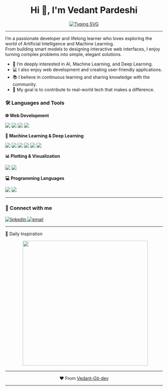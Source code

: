 <h1 align="center">Hi 👋, I'm Vedant Pardeshi</h1>

<p align="center">
  <a href="https://github.com/Vedant-Git-dev">
    <img src="https://readme-typing-svg.demolab.com?font=Fira+Code&weight=500&pause=1000&color=00BFFF&center=true&vCenter=true&width=500&lines=Aspiring+AI%2FML+Engineer;ML+%26+Deep+Learning+Explorer;Lifelong+Learner+and+Tech+Enthusiast" alt="Typing SVG" />
  </a>
</p>

---

I’m a passionate developer and lifelong learner who loves exploring the world of Artificial Intelligence and Machine Learning.  
From building smart models to designing interactive web interfaces, I enjoy turning complex problems into simple, elegant solutions.

- 🧠 I’m deeply interested in AI, Machine Learning, and Deep Learning.
- 💻 I also enjoy web development and creating user-friendly applications.
- 📚 I believe in continuous learning and sharing knowledge with the community.
- 🚀 My goal is to contribute to real-world tech that makes a difference.


### 🛠️ Languages and Tools

 **🌐 Web Development**
<p>
  <img src="https://img.shields.io/badge/HTML5-E34F26?style=for-the-badge&logo=html5&logoColor=white"/>
  <img src="https://img.shields.io/badge/CSS3-1572B6?style=for-the-badge&logo=css3&logoColor=white"/>
  <img src="https://img.shields.io/badge/JavaScript-F7DF1E?style=for-the-badge&logo=javascript&logoColor=black"/>
  <img src="https://img.shields.io/badge/React-61DAFB?style=for-the-badge&logo=react&logoColor=black"/>
</p>

 **🤖 Machine Learning & Deep Learning**
<p>
  <img src="https://img.shields.io/badge/Python-3776AB?style=for-the-badge&logo=python&logoColor=white"/>
  <img src="https://img.shields.io/badge/TensorFlow-FF6F00?style=for-the-badge&logo=tensorflow&logoColor=white"/>
  <img src="https://img.shields.io/badge/Keras-D00000?style=for-the-badge&logo=keras&logoColor=white"/>
  <img src="https://img.shields.io/badge/scikit--learn-F7931E?style=for-the-badge&logo=scikit-learn&logoColor=white"/>
  <img src="https://img.shields.io/badge/Pandas-150458?style=for-the-badge&logo=pandas&logoColor=white"/>
  <img src="https://img.shields.io/badge/Numpy-013243?style=for-the-badge&logo=numpy&logoColor=white"/>
</p>

 **📊 Plotting & Visualization**
<p>
  <img src="https://img.shields.io/badge/Matplotlib-11557c?style=for-the-badge&logo=matplotlib&logoColor=white"/>
  <img src="https://img.shields.io/badge/Seaborn-3776AB?style=for-the-badge&logo=python&logoColor=white"/>
</p>

 **💻 Programming Languages**
<p>
  <img src="https://img.shields.io/badge/C-00599C?style=for-the-badge&logo=c&logoColor=white"/>
  <img src="https://img.shields.io/badge/Java-ED8B00?style=for-the-badge&logo=java&logoColor=white"/>
</p>

---

### 🔗 Connect with me

<p align="left">
  <a href="https://www.linkedin.com/in/vedant-pardeshi" target="blank">
    <img align="center" src="https://img.shields.io/badge/LinkedIn-0077B5?style=for-the-badge&logo=linkedin&logoColor=white" alt="linkedin" />
  </a>
  <a href="mailto:vedantpardeshi26@gmail.com">
    <img align="center" src="https://img.shields.io/badge/Email-D14836?style=for-the-badge&logo=gmail&logoColor=white" alt="email" />
  </a>
</p>

---

 💭 Daily Inspiration

<div align="center">
  <img src="https://quotes-github-readme.vercel.app/api?type=horizontal&theme=dark&font=Fira+Code" width="400" />
</div>

---

<p align="center">
  ❤️ From <a href="https://github.com/Vedant-Git-dev">Vedant-Git-dev</a>
</p>

---
